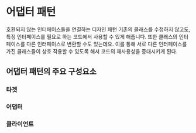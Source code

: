 # 어댑터 패턴
호환되지 않는 인터페이스들을 연결하는 디자인 패턴
기존의 클래스를 수정하지 않고도, 특정 인터페이스를 필요로 하는 코드에서 사용할 수 있게 해줍니다. 또한 클래스의 인터페이스를 다른 인터페이스로 변환할 수도 있는데요. 이를 통해 서로 다른 인터페이스를 가진 클래스들이 상호 작용할 수 있도록 해서 코드의 재사용성을 증대시키게 된다.

## 어댑터 패턴의 주요 구성요소
### 타겟
### 어댑터

### 클라이언트

